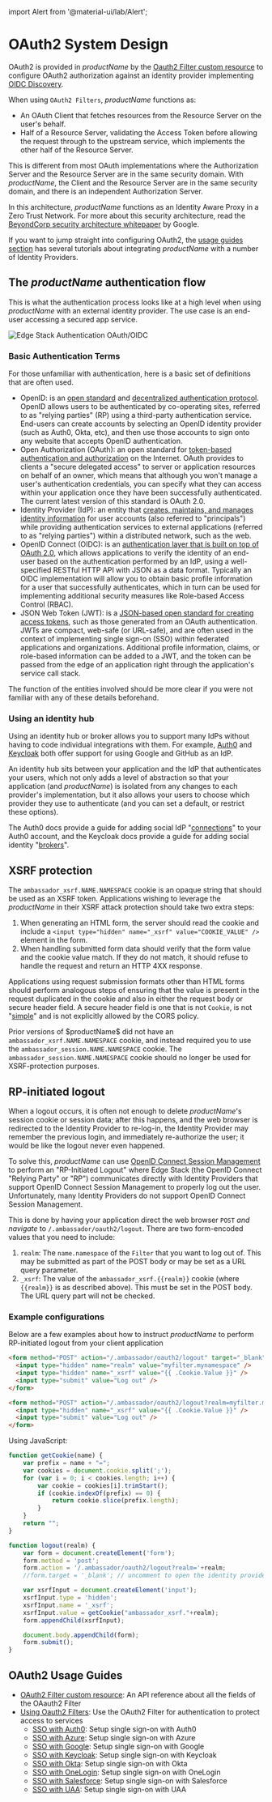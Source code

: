 import Alert from '@material-ui/lab/Alert';

# OAuth2 System Design

OAuth2 is provided in $productName$ by the [Oauth2 Filter custom resource][] to configure OAuth2 authorization against an identity provider implementing [OIDC Discovery][].

When using `OAuth2 Filters`, $productName$ functions as:

- An OAuth Client that fetches resources from the Resource Server on the user's behalf.
- Half of a Resource Server, validating the Access Token before allowing the request through to the upstream service, which implements the other half of the Resource Server.

This is different from most OAuth implementations where the Authorization Server and the Resource Server are in the same security domain.
With $productName$, the Client and the Resource Server are in the same security domain, and there is an independent Authorization Server.

In this architecture, $productName$ functions as an Identity Aware Proxy in a Zero Trust Network. For more about this security architecture,
read the [BeyondCorp security architecture whitepaper][] by Google.

If you want to jump straight into configuring OAuth2, the [usage guides section][] has several tutorials about integrating $productName$ with a number of Identity Providers.

## The $productName$ authentication flow

This is what the authentication process looks like at a high level when using $productName$ with an external identity provider.
The use case is an end-user accessing a secured app service.

![Edge Stack Authentication OAuth/OIDC](../images/ambassador_oidc_flow.jpg)

### Basic Authentication Terms

For those unfamiliar with authentication, here is a basic set of definitions that are often used.

- OpenID: is an [open standard][] and [decentralized authentication protocol][]. OpenID allows users to be authenticated by co-operating sites,
referred to as "relying parties" (RP) using a third-party authentication service. End-users can create accounts by selecting an OpenID
identity provider (such as Auth0, Okta, etc), and then use those accounts to sign onto any website that accepts OpenID authentication.
- Open Authorization (OAuth): an open standard for [token-based authentication and authorization][] on the Internet. OAuth provides to clients
a "secure delegated access" to server or application resources on behalf of an owner, which means that although you won't manage a user's
authentication credentials, you can specify what they can access within your application once they have been successfully authenticated.
The current latest version of this standard is OAuth 2.0.
- Identity Provider (IdP): an entity that [creates, maintains, and manages identity information][] for user accounts (also referred to "principals")
while providing authentication services to external applications (referred to as "relying parties") within a distributed network, such as the web.
- OpenID Connect (OIDC): is an [authentication layer that is built on top of OAuth 2.0][], which allows applications to verify the identity of an
end-user based on the authentication performed by an IdP, using a well-specified RESTful HTTP API with JSON as a data format. Typically an OIDC
implementation will allow you to obtain basic profile information for a user that successfully authenticates, which in turn can be used for implementing
additional security measures like Role-based Access Control (RBAC).
- JSON Web Token (JWT): is a [JSON-based open standard for creating access tokens][], such as those generated from an OAuth authentication. JWTs are compact,
web-safe (or URL-safe), and are often used in the context of implementing single sign-on (SSO) within federated applications and organizations. Additional
profile information, claims, or role-based information can be added to a JWT, and the token can be passed from the edge of an application right through
the application's service call stack.

The function of the entities involved should be more clear if you were not familiar with any of these details beforehand.

### Using an identity hub

Using an identity hub or broker allows you to support many IdPs without having to code individual integrations with them. For example,
[Auth0][] and [Keycloak][] both offer support for using Google and GitHub as an IdP.

An identity hub sits between your application and the IdP that authenticates your users, which not only adds a level of abstraction so that your
application (and $productName$) is isolated from any changes to each provider's implementation, but it also allows your users to choose which
provider they use to authenticate (and you can set a default, or restrict these options).

The Auth0 docs provide a guide for adding social IdP "[connections][]" to your Auth0 account, and the Keycloak docs provide a guide
for adding social identity "[brokers][]".

## XSRF protection

The `ambassador_xsrf.NAME.NAMESPACE` cookie is an opaque string that should be used as an XSRF token.
Applications wishing to leverage the $productName$ in their XSRF attack protection should take two extra steps:

 1. When generating an HTML form, the server should read the cookie and include a `<input type="hidden" name="_xsrf" value="COOKIE_VALUE" />` element in the form.
 2. When handling submitted form data should verify that the form value and the cookie value match.  If they do not match,
it should refuse to handle the request and return an HTTP 4XX response.

Applications using request submission formats other than HTML forms should perform analogous steps of ensuring that the value is
present in the request duplicated in the cookie and also in either the request body or secure header field.  A secure header
field is one that is not `Cookie`, is not "[simple][]" and is not explicitly allowed by the CORS policy.

<Alert severity="info">
Prior versions of $productName$ did not have an <code>ambassador_xsrf.NAME.NAMESPACE</code> cookie, and instead required you to use
the <code>ambassador_session.NAME.NAMESPACE</code> cookie.  The <code>ambassador_session.NAME.NAMESPACE</code> cookie should no longer be used for XSRF-protection purposes.
</Alert>

## RP-initiated logout

When a logout occurs, it is often not enough to delete $productName$'s session
cookie or session data; after this happens, and the web
browser is redirected to the Identity Provider to re-log-in, the
Identity Provider may remember the previous login, and immediately
re-authorize the user; it would be like the logout never even
happened.

To solve this, $productName$ can use [OpenID Connect Session Management][]
to perform an "RP-Initiated Logout" where Edge Stack
(the OpenID Connect "Relying Party" or "RP")
communicates directly with Identity Providers that support OpenID
Connect Session Management to properly log out the user.
Unfortunately, many Identity Providers do not support OpenID Connect
Session Management.

This is done by having your application direct the web browser `POST`
*and navigate* to `/.ambassador/oauth2/logout`.  There are two
form-encoded values that you need to include:

 1. `realm`: The `name.namespace` of the `Filter` that you want to log
    out of.  This may be submitted as part of the POST body or may be set as a URL query parameter.
 2. `_xsrf`: The value of the `ambassador_xsrf.{{realm}}` cookie
    (where `{{realm}}` is as described above).  This must be set in the POST body. The URL query part will not be checked.

### Example configurations

Below are a few examples about how to instruct $productName$ to perform RP-initiated logout from your client application

```html
<form method="POST" action="/.ambassador/oauth2/logout" target="_blank">
  <input type="hidden" name="realm" value="myfilter.mynamespace" />
  <input type="hidden" name="_xsrf" value="{{ .Cookie.Value }}" />
  <input type="submit" value="Log out" />
</form>
```


```html
<form method="POST" action="/.ambassador/oauth2/logout?realm=myfilter.mynamespace" target="_blank">
  <input type="hidden" name="_xsrf" value="{{ .Cookie.Value }}" />
  <input type="submit" value="Log out" />
</form>
```

Using JavaScript:

```js
function getCookie(name) {
    var prefix = name + "=";
    var cookies = document.cookie.split(';');
    for (var i = 0; i < cookies.length; i++) {
        var cookie = cookies[i].trimStart();
        if (cookie.indexOf(prefix) == 0) {
            return cookie.slice(prefix.length);
        }
    }
    return "";
}

function logout(realm) {
    var form = document.createElement('form');
    form.method = 'post';
    form.action = '/.ambassador/oauth2/logout?realm='+realm;
    //form.target = '_blank'; // uncomment to open the identity provider's page in a new tab

    var xsrfInput = document.createElement('input');
    xsrfInput.type = 'hidden';
    xsrfInput.name = '_xsrf';
    xsrfInput.value = getCookie("ambassador_xsrf."+realm);
    form.appendChild(xsrfInput);

    document.body.appendChild(form);
    form.submit();
}
```

## OAuth2 Usage Guides

- [OAuth2 Filter custom resource][]: An API reference about all the fields of the OAauth2 Filter
- [Using Oauth2 Filters][]: Use the OAuth2 Filter for authentication to protect access to services
  - [SSO with Auth0][]: Setup single sign-on with Auth0
  - [SSO with Azure][]: Setup single sign-on with Azure
  - [SSO with Google][]: Setup single sign-on with Google
  - [SSO with Keycloak][]: Setup single sign-on with Keycloak
  - [SSO with Okta][]: Setup single sign-on with Okta
  - [SSO with OneLogin][]: Setup single sign-on with OneLogin
  - [SSO with Salesforce][]: Setup single sign-on with Salesforce
  - [SSO with UAA][]: Setup single sign-on with UAA

[usage guides section]: #oauth2-usage-guides
[Oauth2 Filter custom resource]: ../../custom-resources/filter-oauth2
[Using Oauth2 Filters]: ../../guides/sso/oauth2-sso
[SSO with Auth0]: ../../guides/sso/auth0
[SSO with Azure]: ../../guides/sso/azure
[SSO with Google]: ../../guides/sso/google
[SSO with Keycloak]: ../../guides/sso/keycloak
[SSO with Okta]: ../../guides/sso/okta
[SSO with OneLogin]: ../../guides/sso/onelogin
[SSO with Salesforce]: ../../guides/sso/salesforce
[SSO with UAA]: ../../guides/sso/uaa
[open standard]: https://openid.net/
[Auth0]: https://auth0.com/docs/identityproviders
[token-based authentication and authorization]: https://oauth.net/
[JSON-based open standard for creating access tokens]: https://jwt.io/
[connections]: https://auth0.com/docs/identityproviders
[OIDC Discovery]: https://openid.net/specs/openid-connect-discovery-1_0.html
[decentralized authentication protocol]: https://en.wikipedia.org/wiki/OpenID
[authentication layer that is built on top of OAuth 2.0]: https://openid.net/connect/
[BeyondCorp security architecture whitepaper]: https://ai.google/research/pubs/pub43231
[simple]: https://www.w3.org/TR/cors/#simple-header
[OpenID Connect Session Management]: https://openid.net/specs/openid-connect-session-1_0.html
[Keycloak]: https://www.keycloak.org/docs/latest/server_admin/index.html#social-identity-providers
[brokers]: https://www.keycloak.org/docs/latest/server_admin/index.html#social-identity-providers
[creates, maintains, and manages identity information]: https://en.wikipedia.org/wiki/Identity_provider
